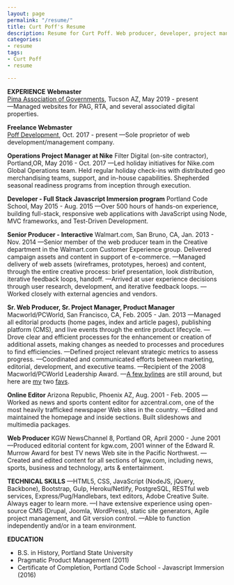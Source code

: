 ```yaml
---
layout: page
permalink: "/resume/"
title: Curt Poff's Resume
description: Resume for Curt Poff. Web producer, developer, project manager.
categories:
- resume
tags:
- Curt Poff
- resume

---
```

**EXPERIENCE**
**Webmaster**   
[Pima Association of Governments](http://www.pagregion.com), Tucson AZ, May 2019 - present   
—Managed websites for PAG, RTA, and several associated digital properties.

**Freelance Webmaster**   
[Poff Development](https://poffdev.com/ "Poff Development"), Oct. 2017 - present 
—Sole proprietor of web development/management company.

**Operations Project Manager at Nike**
Filter Digital (on-site contractor), Portland,OR, May 2016 - Oct. 2017
—Led holiday initiatives for Nike.com Global Operations team. Held regular holiday check-ins with distributed geo merchandising teams, support, and in-house capabilities. Shepherded seasonal readiness programs from inception through execution.

**Developer - Full Stack Javascript Immersion program**
Portland Code School, May 2015 - Aug. 2015
—Over 500 hours of hands-on experience, building full-stack, responsive web applications with JavaScript using Node, MVC frameworks, and Test-Driven Development.

**Senior Producer - Interactive**
Walmart.com, San Bruno, CA, Jan. 2013 - Nov. 2014
—Senior member of the web producer team in the Creative department in the Walmart.com Customer Experience group. Delivered campaign assets and content in support of e-commerce.
—Managed delivery of web assets (wireframes, prototypes, heroes) and content, through the entire creative process: brief presentation, look distribution, iterative feedback loops, handoff.
—Arrived at user experience decisions through user research, development, and iterative feedback loops.
—Worked closely with external agencies and vendors.

**Sr. Web Producer, Sr. Project Manager, Product Manager**
Macworld/PCWorld, San Francisco, CA, Feb. 2005 - Jan. 2013
—Managed all editorial products (home pages, index and article pages), publishing platform (CMS), and live events through the entire product lifecycle.
—Drove clear and efficient processes for the enhancement or creation of additional assets, making changes as needed to processes and procedures to find efficiencies.
—Defined project relevant strategic metrics to assess progress.
—Coordinated and communicated efforts between marketing, editorial, development, and executive teams.
—Recipient of the 2008 Macworld/PCWorld Leadership Award.
—[A few bylines](https://www.macworld.com/search?query=curt+poff&submit=search "Macworld search for Curt Poff") are still around, but here are [my](https://www.macworld.com/article/1054389/youtube.html "Should YouTube Win An Eddy Award?") two [favs](https://www.macworld.com/article/1048488/explorer.html "Say Goodbye to IE for Mac").

**Online Editor**
Arizona Republic, Phoenix AZ, Aug. 2001 - Feb. 2005
—Worked as news and sports content editor for azcentral.com, one of the most heavily trafficked newspaper Web sites in the country.
—Edited and maintained the homepage and inside sections. Built slideshows and multimedia packages.

**Web Producer**
KGW NewsChannel 8, Portland OR, April 2000 - June 2001
—Produced editorial content for kgw.com, 2001 winner of the Edward R. Murrow Award for best TV news Web site in the Pacific Northwest.
—Created and edited content for all sections of kgw.com, including news, sports, business and technology, arts & entertainment.

**TECHNICAL SKILLS**
—HTML5, CSS, JavaScript (NodeJS, jQuery, Backbone), Bootstrap, Gulp, Heroku/Netlify, PostgreSQL, RESTful web services, Express/Pug/Handlebars, text editors, Adobe Creative Suite. Always eager to learn more.
—I have extensive experience using open-source CMS (Drupal, Joomla, WordPress), static site generators, Agile project management, and Git version control.
—Able to function independently and/or in a team environment.

**EDUCATION**

* B.S. in History, Portland State University
* Pragmatic Product Management (2011)
* Certificate of Completion, Portland Code School - Javascript Immersion (2016)